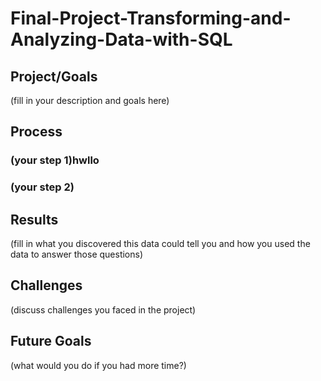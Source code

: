 # Final-Project-Transforming-and-Analyzing-Data-with-SQL

## Project/Goals
(fill in your description and goals here)

## Process
### (your step 1)hwllo 
### (your step 2)

## Results
(fill in what you discovered this data could tell you and how you used the data to answer those questions)

## Challenges 
(discuss challenges you faced in the project)

## Future Goals
(what would you do if you had more time?)
